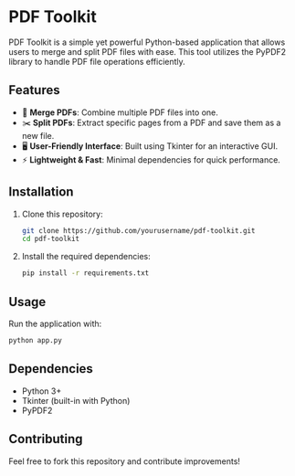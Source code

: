 # PDF Toolkit

PDF Toolkit is a simple yet powerful Python-based application that allows users to merge and split PDF files with ease. This tool utilizes the PyPDF2 library to handle PDF file operations efficiently.

## Features
- 📑 **Merge PDFs**: Combine multiple PDF files into one.
- ✂️ **Split PDFs**: Extract specific pages from a PDF and save them as a new file.
- 🖥️ **User-Friendly Interface**: Built using Tkinter for an interactive GUI.
- ⚡ **Lightweight & Fast**: Minimal dependencies for quick performance.

## Installation

1. Clone this repository:
   ```sh
   git clone https://github.com/yourusername/pdf-toolkit.git
   cd pdf-toolkit
   ```

2. Install the required dependencies:
   ```sh
   pip install -r requirements.txt
   ```

## Usage

Run the application with:
```sh
python app.py
```

## Dependencies
- Python 3+
- Tkinter (built-in with Python)
- PyPDF2


## Contributing
Feel free to fork this repository and contribute improvements!

